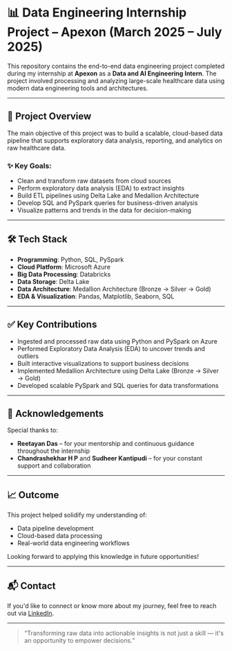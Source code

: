 # 📊 Data Engineering Internship Project – Apexon (March 2025 – July 2025)

This repository contains the end-to-end data engineering project completed during my internship at **Apexon** as a **Data and AI Engineering Intern**. The project involved processing and analyzing large-scale healthcare data using modern data engineering tools and architectures.

---

## 🚀 Project Overview

The main objective of this project was to build a scalable, cloud-based data pipeline that supports exploratory data analysis, reporting, and analytics on raw healthcare data.

### ✨ Key Goals:
- Clean and transform raw datasets from cloud sources
- Perform exploratory data analysis (EDA) to extract insights
- Build ETL pipelines using Delta Lake and Medallion Architecture
- Develop SQL and PySpark queries for business-driven analysis
- Visualize patterns and trends in the data for decision-making

---

## 🛠️ Tech Stack

- **Programming**: Python, SQL, PySpark  
- **Cloud Platform**: Microsoft Azure  
- **Big Data Processing**: Databricks  
- **Data Storage**: Delta Lake  
- **Data Architecture**: Medallion Architecture (Bronze → Silver → Gold)  
- **EDA & Visualization**: Pandas, Matplotlib, Seaborn, SQL

---


## ✅ Key Contributions

- Ingested and processed raw data using Python and PySpark on Azure
- Performed Exploratory Data Analysis (EDA) to uncover trends and outliers
- Built interactive visualizations to support business decisions
- Implemented Medallion Architecture using Delta Lake (Bronze → Silver → Gold)
- Developed scalable PySpark and SQL queries for data transformations

---

## 🙏 Acknowledgements

Special thanks to:

- **Reetayan Das** – for your mentorship and continuous guidance throughout the internship
- **Chandrashekhar H P** and **Sudheer Kantipudi** – for your constant support and collaboration

---

## 📈 Outcome

This project helped solidify my understanding of:
- Data pipeline development
- Cloud-based data processing
- Real-world data engineering workflows

Looking forward to applying this knowledge in future opportunities!

---

## 📬 Contact

If you'd like to connect or know more about my journey, feel free to reach out via [LinkedIn](https://www.linkedin.com/in/your-link).

---

> “Transforming raw data into actionable insights is not just a skill — it's an opportunity to empower decisions.”

